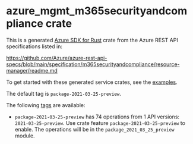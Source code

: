 # azure_mgmt_m365securityandcompliance crate

This is a generated [Azure SDK for Rust](https://github.com/Azure/azure-sdk-for-rust) crate from the Azure REST API specifications listed in:

https://github.com/Azure/azure-rest-api-specs/blob/main/specification/m365securityandcompliance/resource-manager/readme.md

To get started with these generated service crates, see the [examples](https://github.com/Azure/azure-sdk-for-rust/blob/main/services/README.md#examples).

The default tag is `package-2021-03-25-preview`.

The following [tags](https://github.com/Azure/azure-sdk-for-rust/blob/main/services/tags.md) are available:

- `package-2021-03-25-preview` has 74 operations from 1 API versions: `2021-03-25-preview`. Use crate feature `package-2021-03-25-preview` to enable. The operations will be in the `package_2021_03_25_preview` module.